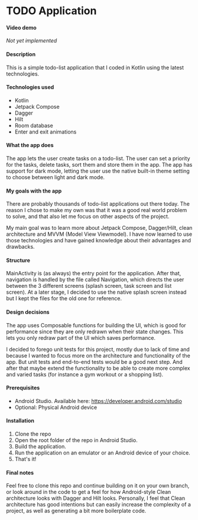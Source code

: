 # TODO Application
#### Video demo 
*Not yet implemented*
#### Description
This is a simple todo-list application that I coded in Kotlin using the latest technologies.
#### Technologies used
- Kotlin
- Jetpack Compose
- Dagger
- Hilt
- Room database
- Enter and exit animations
#### What the app does
The app lets the user create tasks on a todo-list. The user can set a priority for the tasks, delete tasks, sort them and store them in the app. The app has support for dark mode, letting the user use the native built-in theme setting to choose between light and dark mode.

#### My goals with the app
There are probably thousands of todo-list applications out there today. The reason I chose to make my own was that it was a good real world problem to solve, and that also let me focus on other aspects of the project.

My main goal was to learn more about Jetpack Compose, Dagger/Hilt, clean architecture and MVVM (Model View Viewmodel). I have now learned to use those technologies and have gained knowledge about their advantages and drawbacks.

#### Structure
MainActivity is (as always) the entry point for the application. After that, navigation is handled by the file called Navigation, which directs the user between the 3 different screens (splash screen, task screen and list screen). At a later stage, I decided to use the native splash screen instead but I kept the files for the old one for reference.

#### Design decisions
The app uses Composable functions for building the UI, which is good for performance since they are only redrawn when their state changes. This lets you only redraw part of the UI which saves performance. 

I decided to forego unit tests for this project, mostly due to lack of time and because I wanted to focus more on the architecture and functionality of the app. But unit tests and end-to-end tests would be a good next step. And after that maybe extend the functionality to be able to create more complex and varied tasks (for instance a gym workout or a shopping list).


#### Prerequisites
- Android Studio. Available here: https://developer.android.com/studio
- Optional: Physical Android device
#### Installation
1. Clone the repo
2. Open the root folder of the repo in Android Studio.
3. Build the application.
4. Run the application on an emulator or an Android device of your choice.
5. That's it!

#### Final notes
Feel free to clone this repo and continue building on it on your own branch, or look around in the code to get a feel for how Android-style Clean architecture looks with Dagger and Hilt looks. Personally, I feel that Clean architecture has good intentions but can easily increase the complexity of a project, as well as generating a bit more boilerplate code. 
